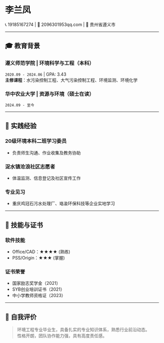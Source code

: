 # 李兰凤  
📞 19185167274 | 📧 2096301953qq.com | 📍 贵州省遵义市  

---

## 🎓 教育背景  
### **遵义师范学院 | 环境科学与工程（本科）**  
`2020.09 - 2024.06` | GPA: 3.43  
**主修课程**：水污染控制工程、大气污染控制工程、环境监测、环境化学  

### **华中农业大学 | 资源与环境（硕士在读）**  
`2024.09 - 至今`  

---

## 💼 实践经验  
### **20级环境本科二班学习委员**  
- 负责师生沟通、作业收集及教务协助  

### **浞水镇沧浪社区志愿者**  
- 体温监测、信息登记及社区宣传工作  

### **专业见习**  
- 重庆鸡冠石污水处理厂、珞渝环保科技等企业实地学习  

---

## 🔧 技能与证书  
### **软件技能**  
- Office/CAD：★★★★ (熟练)  
- PSS/Origin：★★★ (掌握)  

### **证书荣誉**  
- 国家励志奖学金（2021）  
- SYB创业培训证书（2021）  
- 中小学教师资格证（2023）  

---

## 🌟 自我评价  
> 环境工程专业毕业生，具备扎实的专业知识体系，熟悉行业前沿动态。  
> 性格开朗，团队协作能力强，具有高度责任感。  
